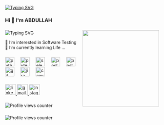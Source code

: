 [![Typing SVG](https://readme-typing-svg.herokuapp.com?font=Poetsen+One&pause=1000&color=1BF7ED&random=false&width=435&lines=Hello...+%F0%9F%A4%97)](https://git.io/typing-svg)

<h3 align="left">Hi 👋  I'm ABDULLAH </h3>

###

<img align="right" height="250" src="https://media.giphy.com/media/v1.Y2lkPTc5MGI3NjExYzRuajY2aXUxMHc5cG5rNHVyM2xuODc4YjJkYnJvNjE3NW0ycDlrMCZlcD12MV9pbnRlcm5hbF9naWZfYnlfaWQmY3Q9Zw/UPqYp2tj61XlBhlPbH/giphy.gif" />

###

<img src="https://readme-typing-svg.herokuapp.com?font=Poetsen+One&pause=1000&color=1BF7ED&random=false&width=435&lines=TESTER" alt="Typing SVG" /></a>
<p align="left">👀 I’m interested in Software Testing<br>🌱 I’m currently learning Life ...</p>

###


<div align="left">
  <img src="https://cdn.jsdelivr.net/gh/devicons/devicon/icons/python/python-original.svg" height="30" alt="python logo"  />
  <img width="12" />
  <img src="https://cdn.jsdelivr.net/gh/devicons/devicon/icons/pytest/pytest-original.svg" height="30" alt="pytest logo"  />
  <img width="12" />
  <img src="https://cdn.jsdelivr.net/gh/devicons/devicon/icons/selenium/selenium-original.svg" height="30" alt="selenium logo"  />
  <img width="12" />
  <img src="https://cdn.simpleicons.org/postman/FF6C37" height="30" alt="postman logo"  />
  <img width="12" />
  <img src="https://cdn.jsdelivr.net/gh/devicons/devicon/icons/postgresql/postgresql-original.svg" height="30" alt="postgresql logo"  />
  <img width="12" />
  <img src="https://cdn.jsdelivr.net/gh/devicons/devicon/icons/git/git-original.svg" height="30" alt="git logo"  />
  <img width="12" />
  <img src="https://cdn.jsdelivr.net/gh/devicons/devicon/icons/jira/jira-original.svg" height="30" alt="jira logo"  />
  <img width="12" />
  <img src="https://cdn.simpleicons.org/canva/00C4CC" height="30" alt="canva logo"  />
  <img width="12" />
  
</div>

###

<div align="left">
  <a href="https://https://www.linkedin.com/in/abdullah-keskin//" target="_blank">
    <img src="https://img.shields.io/static/v1?message=LinkedIn&logo=linkedin&label=&color=0077B5&logoColor=white&labelColor=&style=for-the-badge" height="35" alt="linkedin logo"  />
  </a>
  <a href="mailto:apokeskin2807@gmail.com" target="_blank">
    <img src="https://img.shields.io/static/v1?message=Gmail&logo=gmail&label=&color=D14836&logoColor=white&labelColor=&style=for-the-badge" height="35" alt="gmail logo"  />
  </a>
  <a href="https://www.instagram.com/abdllhkskin/" target="_blank">
    <img src="https://img.shields.io/static/v1?message=Instagram&logo=instagram&label=&color=E4405F&logoColor=white&labelColor=&style=for-the-badge" height="35" alt="instagram logo"  />
  </a>
</div>

###

<div align="left">
</div>

###

![Profile views counter](https://komarev.com/ghpvc/?username=keskinabdullah&&style=flat-square)


###

<div align="left">
</div>

###

![Profile views counter](https://komarev.com/ghpvc/?username=keskinabdullah&&style=flat-square)
